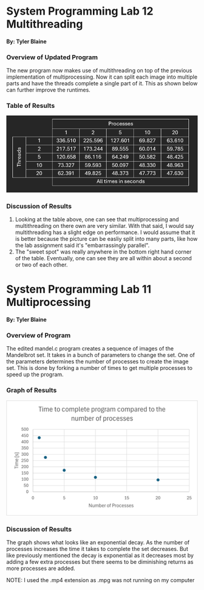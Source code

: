 # System Programming Lab 12 Multithreading
#### By: Tyler Blaine

### Overview of Updated Program
The new program now makes use of multithreading on top of the previous implementation of multiprocessing. Now it can split each image into multiple parts and have the threads complete a single part of it. This as shown below can further improve the runtimes.

### Table of Results
![Table Screenshot](CPE2600_lab12.png)

### Discussion of Results
1. Looking at the table above, one can see that multiprocessing and multithreading on there own are very similar. With that said, I would say multithreading has a slight edge on performance. I would assume that it is better because the picture can be easliy split into many parts, like how the lab assignment said it's "embarrassingly parallel". 
2. The "sweet spot" was really anywhere in the bottom right hand corner of the table. Eventually, one can see they are all within about a second or two of each other. 

# System Programming Lab 11 Multiprocessing
#### By: Tyler Blaine

### Overview of Program
The edited mandel.c program creates a sequence of images of the Mandelbrot set. It takes in a bunch
of parameters to change the set. One of the parameters determines the number of processes to create the image
set. This is done by forking a number of times to get multiple processes to speed up the program.

### Graph of Results
![Graph Screenshot](CPE2600_lab11.png)

### Discussion of Results
The graph shows what looks like an exponential decay. As the number of processes increases the time it takes to 
complete the set decreases. But like previously mentioned the decay is exponential as it decreases most by adding a few extra processes but there seems to be diminishing returns as more processes are added. 

NOTE: I used the .mp4 extension as .mpg was not running on my computer